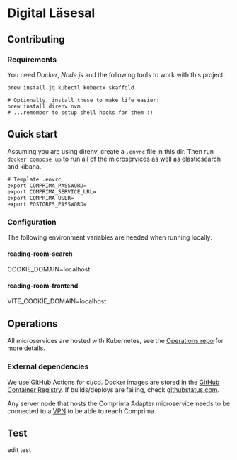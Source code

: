 # Digital Läsesal

## Contributing

### Requirements

You need _Docker_, _Node.js_ and the following tools to work with this project:

```shell
brew install jq kubectl kubectx skaffold

# Optionally, install these to make life easier:
brew install direnv nvm
# ...remember to setup shell hooks for them :)
```

## Quick start

Assuming you are using direnv, create a `.envrc` file in this dir. Then run `docker compose up` to run all of the microservices as well as elasticsearch and kibana.

```
# Template .envrc
export COMPRIMA_PASSWORD=
export COMPRIMA_SERVICE_URL=
export COMPRIMA_USER=
export POSTGRES_PASSWORD=
```

### Configuration

The following environment variables are needed when running locally:

#### reading-room-search

COOKIE_DOMAIN=localhost

#### reading-room-frontend

VITE_COOKIE_DOMAIN=localhost

## Operations

All microservices are hosted with Kubernetes, see the [Operations repo](https://github.com/naringslivshistoria/operations) for more details.

### External dependencies

We use GitHub Actions for ci/cd. Docker images are stored in the [GitHub Container Registry](https://github.com/orgs/naringslivshistoria/packages). If builds/deploys are failing, check [githubstatus.com](https://www.githubstatus.com).

Any server node that hosts the Comprima Adapter microservice needs to be connected to a [VPN](https://github.com/naringslivshistoria/operations/blob/main/VPN.md) to be able to reach Comprima.

## Test

edit test
